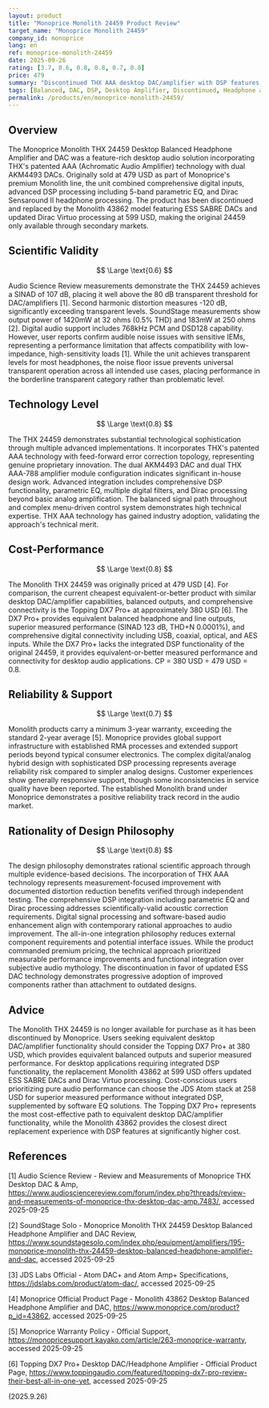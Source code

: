 ```yaml
---
layout: product
title: "Monoprice Monolith 24459 Product Review"
target_name: "Monoprice Monolith 24459"
company_id: monoprice
lang: en
ref: monoprice-monolith-24459
date: 2025-09-26
rating: [3.7, 0.6, 0.8, 0.8, 0.7, 0.8]
price: 479
summary: "Discontinued THX AAA desktop DAC/amplifier with DSP features, previously offered at 479 USD but now replaced by newer 43862 model at 599 USD with equivalent functionality"
tags: [Balanced, DAC, DSP, Desktop Amplifier, Discontinued, Headphone amplifier, THX]
permalink: /products/en/monoprice-monolith-24459/
---
```

## Overview

The Monoprice Monolith THX 24459 Desktop Balanced Headphone Amplifier and DAC was a feature-rich desktop audio solution incorporating THX's patented AAA (Achromatic Audio Amplifier) technology with dual AKM4493 DACs. Originally sold at 479 USD as part of Monoprice's premium Monolith line, the unit combined comprehensive digital inputs, advanced DSP processing including 5-band parametric EQ, and Dirac Sensaround II headphone processing. The product has been discontinued and replaced by the Monolith 43862 model featuring ESS SABRE DACs and updated Dirac Virtuo processing at 599 USD, making the original 24459 only available through secondary markets.

## Scientific Validity

$$ \Large \text{0.6} $$

Audio Science Review measurements demonstrate the THX 24459 achieves a SINAD of 107 dB, placing it well above the 80 dB transparent threshold for DAC/amplifiers [1]. Second harmonic distortion measures -120 dB, significantly exceeding transparent levels. SoundStage measurements show output power of 1420mW at 32 ohms (0.5% THD) and 183mW at 250 ohms [2]. Digital audio support includes 768kHz PCM and DSD128 capability. However, user reports confirm audible noise issues with sensitive IEMs, representing a performance limitation that affects compatibility with low-impedance, high-sensitivity loads [1]. While the unit achieves transparent levels for most headphones, the noise floor issue prevents universal transparent operation across all intended use cases, placing performance in the borderline transparent category rather than problematic level.

## Technology Level

$$ \Large \text{0.8} $$

The THX 24459 demonstrates substantial technological sophistication through multiple advanced implementations. It incorporates THX's patented AAA technology with feed-forward error correction topology, representing genuine proprietary innovation. The dual AKM4493 DAC and dual THX AAA-788 amplifier module configuration indicates significant in-house design work. Advanced integration includes comprehensive DSP functionality, parametric EQ, multiple digital filters, and Dirac processing beyond basic analog amplification. The balanced signal path throughout and complex menu-driven control system demonstrates high technical expertise. THX AAA technology has gained industry adoption, validating the approach's technical merit.

## Cost-Performance

$$ \Large \text{0.8} $$

The Monolith THX 24459 was originally priced at 479 USD [4]. For comparison, the current cheapest equivalent-or-better product with similar desktop DAC/amplifier capabilities, balanced outputs, and comprehensive connectivity is the Topping DX7 Pro+ at approximately 380 USD [6]. The DX7 Pro+ provides equivalent balanced headphone and line outputs, superior measured performance (SINAD 123 dB, THD+N 0.0001%), and comprehensive digital connectivity including USB, coaxial, optical, and AES inputs. While the DX7 Pro+ lacks the integrated DSP functionality of the original 24459, it provides equivalent-or-better measured performance and connectivity for desktop audio applications. CP = 380 USD ÷ 479 USD = 0.8.

## Reliability & Support

$$ \Large \text{0.7} $$

Monolith products carry a minimum 3-year warranty, exceeding the standard 2-year average [5]. Monoprice provides global support infrastructure with established RMA processes and extended support periods beyond typical consumer electronics. The complex digital/analog hybrid design with sophisticated DSP processing represents average reliability risk compared to simpler analog designs. Customer experiences show generally responsive support, though some inconsistencies in service quality have been reported. The established Monolith brand under Monoprice demonstrates a positive reliability track record in the audio market.

## Rationality of Design Philosophy

$$ \Large \text{0.8} $$

The design philosophy demonstrates rational scientific approach through multiple evidence-based decisions. The incorporation of THX AAA technology represents measurement-focused improvement with documented distortion reduction benefits verified through independent testing. The comprehensive DSP integration including parametric EQ and Dirac processing addresses scientifically-valid acoustic correction requirements. Digital signal processing and software-based audio enhancement align with contemporary rational approaches to audio improvement. The all-in-one integration philosophy reduces external component requirements and potential interface issues. While the product commanded premium pricing, the technical approach prioritized measurable performance improvements and functional integration over subjective audio mythology. The discontinuation in favor of updated ESS DAC technology demonstrates progressive adoption of improved components rather than attachment to outdated designs.

## Advice

The Monolith THX 24459 is no longer available for purchase as it has been discontinued by Monoprice. Users seeking equivalent desktop DAC/amplifier functionality should consider the Topping DX7 Pro+ at 380 USD, which provides equivalent balanced outputs and superior measured performance. For desktop applications requiring integrated DSP functionality, the replacement Monolith 43862 at 599 USD offers updated ESS SABRE DACs and Dirac Virtuo processing. Cost-conscious users prioritizing pure audio performance can choose the JDS Atom stack at 258 USD for superior measured performance without integrated DSP, supplemented by software EQ solutions. The Topping DX7 Pro+ represents the most cost-effective path to equivalent desktop DAC/amplifier functionality, while the Monolith 43862 provides the closest direct replacement experience with DSP features at significantly higher cost.

## References

[1] Audio Science Review - Review and Measurements of Monoprice THX Desktop DAC & Amp, https://www.audiosciencereview.com/forum/index.php?threads/review-and-measurements-of-monoprice-thx-desktop-dac-amp.7483/, accessed 2025-09-25

[2] SoundStage Solo - Monoprice Monolith THX 24459 Desktop Balanced Headphone Amplifier and DAC Review, https://www.soundstagesolo.com/index.php/equipment/amplifiers/195-monoprice-monolith-thx-24459-desktop-balanced-headphone-amplifier-and-dac, accessed 2025-09-25

[3] JDS Labs Official - Atom DAC+ and Atom Amp+ Specifications, https://jdslabs.com/product/atom-dac/, accessed 2025-09-25

[4] Monoprice Official Product Page - Monolith 43862 Desktop Balanced Headphone Amplifier and DAC, https://www.monoprice.com/product?p_id=43862, accessed 2025-09-25

[5] Monoprice Warranty Policy - Official Support, https://monopricesupport.kayako.com/article/263-monoprice-warranty, accessed 2025-09-25

[6] Topping DX7 Pro+ Desktop DAC/Headphone Amplifier - Official Product Page, https://www.toppingaudio.com/featured/topping-dx7-pro-review-their-best-all-in-one-yet, accessed 2025-09-25

(2025.9.26)